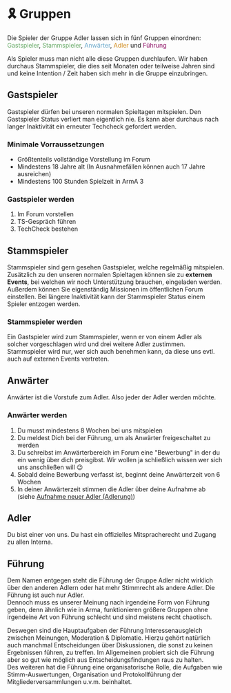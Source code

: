 # 🎗️ Gruppen

Die Spieler der Gruppe Adler lassen sich in fünf Gruppen einordnen: <span style="color: #66AA66">Gastspieler</span>, <span style="color: #66AA66">Stammspieler</span>, <span style="color: #6CAACC">Anwärter</span>, <span style="color: #D18D1F">Adler</span> und <span style="color: #8F1167">Führung</span>

Als Spieler muss man nicht alle diese Gruppen durchlaufen. Wir haben durchaus Stammspieler, die dies seit Monaten oder teilweise Jahren sind und keine Intention / Zeit haben sich mehr in die Gruppe einzubringen. 

## Gastspieler

Gastspieler dürfen bei unseren normalen Spieltagen mitspielen. Den Gastspieler Status verliert man eigentlich nie. Es kann aber durchaus nach langer Inaktivität ein erneuter Techcheck gefordert werden. 

### Minimale Vorraussetzungen
* Größtenteils vollständige Vorstellung im Forum
* Mindestens 18 Jahre alt (In Ausnahmefällen können auch 17 Jahre ausreichen)
* Mindestens 100 Stunden Spielzeit in ArmA 3

### Gastspieler werden
1. Im Forum vorstellen
2. TS-Gespräch führen
3. TechCheck bestehen

## Stammspieler

Stammspieler sind gern gesehen Gastspieler, welche regelmäßig mitspielen. Zusätzlich zu den unseren normalen Spieltagen können sie zu **externen Events**, bei welchen wir noch Unterstützung brauchen, eingeladen werden. Außerdem können Sie eigenständig Missionen im öffentlichen Forum einstellen. 
Bei längere Inaktivität kann der Stammspieler Status einem Spieler entzogen werden.

### Stammspieler werden
Ein Gastspieler wird zum Stammspieler, wenn er von einem Adler als solcher vorgeschlagen wird und drei weitere Adler zustimmen.  
Stammspieler wird nur, wer sich auch benehmen kann, da diese uns evtl. auch auf externen Events vertreten. 

## Anwärter
Anwärter ist die Vorstufe zum Adler. Also jeder der Adler werden möchte.

### Anwärter werden 
1. Du musst mindestens 8 Wochen bei uns mitspielen 
2. Du meldest Dich bei der Führung, um als Anwärter freigeschaltet zu werden
3. Du schreibst im Anwärterbereich im Forum eine "Bewerbung" in der du ein wenig über dich preisgibst. Wir wollen ja schließlich wissen wer sich uns anschließen will 😉
4. Sobald deine Bewerbung verfasst ist, beginnt deine Anwärterzeit von 6 Wochen
5. In deiner Anwärterzeit stimmen die Adler über deine Aufnahme ab (siehe [Aufnahme neuer Adler (Adlerung)](adlerung.html))


## Adler

Du bist einer von uns. Du hast ein offizielles Mitspracherecht und Zugang zu allen Interna.

## Führung
Dem Namen entgegen steht die Führung der Gruppe Adler nicht wirklich über den anderen Adlern oder hat mehr Stimmrecht als andere Adler. Die Führung ist auch nur Adler.  
Dennoch muss es unserer Meinung nach irgendeine Form von Führung geben, denn ähnlich wie in Arma, funktionieren größere Gruppen ohne irgendeine Art von Führung schlecht und sind meistens recht chaotisch. 

Deswegen sind die Hauptaufgaben der Führung Interessenausgleich zwischen Meinungen, Moderation & Diplomatie. Hierzu gehört natürlich auch manchmal Entscheidungen über Diskussionen, die sonst zu keinen Ergebnissen führen, zu treffen. Im Allgemeinen probiert sich die Führung aber so gut wie möglich aus Entscheidungsfindungen raus zu halten.   
Des weiteren hat die Führung eine organisatorische Rolle, die Aufgaben wie Stimm-Auswertungen, Organisation und Protokollführung der Mitgliederversammlungen u.v.m. beinhaltet. 

